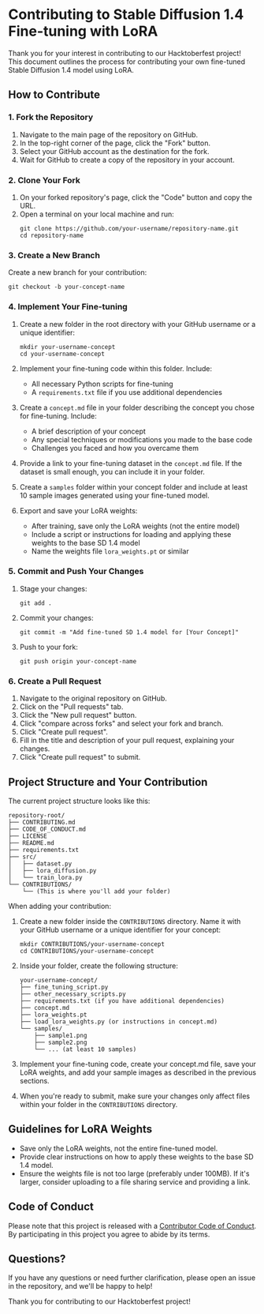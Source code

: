 # Contributing to Stable Diffusion 1.4 Fine-tuning with LoRA

Thank you for your interest in contributing to our Hacktoberfest project! This document outlines the process for contributing your own fine-tuned Stable Diffusion 1.4 model using LoRA.

## How to Contribute

### 1. Fork the Repository

1. Navigate to the main page of the repository on GitHub.
2. In the top-right corner of the page, click the "Fork" button.
3. Select your GitHub account as the destination for the fork.
4. Wait for GitHub to create a copy of the repository in your account.

### 2. Clone Your Fork

1. On your forked repository's page, click the "Code" button and copy the URL.
2. Open a terminal on your local machine and run:
   ```
   git clone https://github.com/your-username/repository-name.git
   cd repository-name
   ```

### 3. Create a New Branch

Create a new branch for your contribution:
```
git checkout -b your-concept-name
```

### 4. Implement Your Fine-tuning

1. Create a new folder in the root directory with your GitHub username or a unique identifier:
   ```
   mkdir your-username-concept
   cd your-username-concept
   ```
2. Implement your fine-tuning code within this folder. Include:
   - All necessary Python scripts for fine-tuning
   - A `requirements.txt` file if you use additional dependencies

3. Create a `concept.md` file in your folder describing the concept you chose for fine-tuning. Include:
   - A brief description of your concept
   - Any special techniques or modifications you made to the base code
   - Challenges you faced and how you overcame them

4. Provide a link to your fine-tuning dataset in the `concept.md` file. If the dataset is small enough, you can include it in your folder.

5. Create a `samples` folder within your concept folder and include at least 10 sample images generated using your fine-tuned model.

6. Export and save your LoRA weights:
   - After training, save only the LoRA weights (not the entire model)
   - Include a script or instructions for loading and applying these weights to the base SD 1.4 model
   - Name the weights file `lora_weights.pt` or similar


### 5. Commit and Push Your Changes

1. Stage your changes:
   ```
   git add .
   ```
2. Commit your changes:
   ```
   git commit -m "Add fine-tuned SD 1.4 model for [Your Concept]"
   ```
3. Push to your fork:
   ```
   git push origin your-concept-name
   ```

### 6. Create a Pull Request

1. Navigate to the original repository on GitHub.
2. Click on the "Pull requests" tab.
3. Click the "New pull request" button.
4. Click "compare across forks" and select your fork and branch.
5. Click "Create pull request".
6. Fill in the title and description of your pull request, explaining your changes.
7. Click "Create pull request" to submit.

## Project Structure and Your Contribution

The current project structure looks like this:

```
repository-root/
├── CONTRIBUTING.md
├── CODE_OF_CONDUCT.md
├── LICENSE
├── README.md
├── requirements.txt
├── src/
│   ├── dataset.py
│   ├── lora_diffusion.py
│   └── train_lora.py
└── CONTRIBUTIONS/
    └── (This is where you'll add your folder)
```

When adding your contribution:

1. Create a new folder inside the `CONTRIBUTIONS` directory. Name it with your GitHub username or a unique identifier for your concept:

   ```
   mkdir CONTRIBUTIONS/your-username-concept
   cd CONTRIBUTIONS/your-username-concept
   ```

2. Inside your folder, create the following structure:

   ```
   your-username-concept/
   ├── fine_tuning_script.py
   ├── other_necessary_scripts.py
   ├── requirements.txt (if you have additional dependencies)
   ├── concept.md
   ├── lora_weights.pt
   ├── load_lora_weights.py (or instructions in concept.md)
   └── samples/
       ├── sample1.png
       ├── sample2.png
       └── ... (at least 10 samples)
   ```

3. Implement your fine-tuning code, create your concept.md file, save your LoRA weights, and add your sample images as described in the previous sections.

4. When you're ready to submit, make sure your changes only affect files within your folder in the `CONTRIBUTIONS` directory.



## Guidelines for LoRA Weights

- Save only the LoRA weights, not the entire fine-tuned model.
- Provide clear instructions on how to apply these weights to the base SD 1.4 model.
- Ensure the weights file is not too large (preferably under 100MB). If it's larger, consider uploading to a file sharing service and providing a link.

## Code of Conduct

Please note that this project is released with a [Contributor Code of Conduct](CODE_OF_CONDUCT.md). By participating in this project you agree to abide by its terms.

## Questions?

If you have any questions or need further clarification, please open an issue in the repository, and we'll be happy to help!

Thank you for contributing to our Hacktoberfest project!